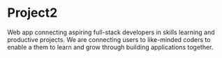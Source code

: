 # Project2
Web app connecting aspiring full-stack developers in skills learning and productive projects. We are connecting users to like-minded coders to enable a them to learn and grow through building applications together.

